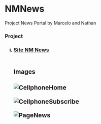 # NMNews
Project News Portal by Marcelo and Nathan
<h3>Project<h3/>
<ol type = "i">
<li><a href = "https://mosilva.github.io/NMNews/" target="_blank">Site NM News<a/></li>
<br/>

<h3>Images<h3/>

![CellphoneHome](https://user-images.githubusercontent.com/48559533/199101011-173684bf-f54e-4520-8f70-78586ac6ba17.PNG)

![CellphoneSubscribe](https://user-images.githubusercontent.com/48559533/199101019-9d42fb8b-53ca-4497-9466-37b4fcac8fb2.PNG)

![PageNews](https://user-images.githubusercontent.com/48559533/199101027-18ec2ac8-cac5-40bd-b34b-2f73e8163dc7.PNG)
